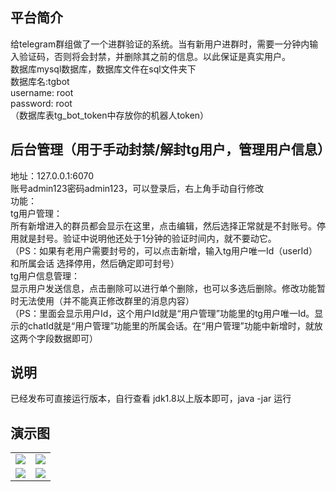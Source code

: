 ## 平台简介

给telegram群组做了一个进群验证的系统。当有新用户进群时，需要一分钟内输入验证码，否则将会封禁，并删除其之前的信息。以此保证是真实用户。  
数据库mysql数据库，数据库文件在sql文件夹下  
数据库名:tgbot  
username: root  
password: root  
（数据库表tg_bot_token中存放你的机器人token）
## 后台管理（用于手动封禁/解封tg用户，管理用户信息）
 地址：127.0.0.1:6070  
 账号admin123密码admin123，可以登录后，右上角手动自行修改  
 功能：  
     tg用户管理：  
               所有新增进入的群员都会显示在这里，点击编辑，然后选择正常就是不封账号。停用就是封号。验证中说明他还处于1分钟的验证时间内，就不要动它。  
                （PS：如果有老用户需要封号的，可以点击新增，输入tg用户唯一Id（userId）和所属会话 选择停用，然后确定即可封号）  
     tg用户信息管理：  
显示用户发送信息，点击删除可以进行单个删除，也可以多选后删除。修改功能暂时无法使用（并不能真正修改群里的消息内容）  
（PS：里面会显示用户Id，这个用户Id就是“用户管理”功能里的tg用户唯一Id。显示的chatId就是“用户管理”功能里的所属会话。在“用户管理”功能中新增时，就放这两个字段数据即可）
## 说明
   已经发布可直接运行版本，自行查看
   jdk1.8以上版本即可，java -jar 运行
## 演示图

<table>	 
    <tr>
        <td><img src="https://img03.sogoucdn.com/app/a/100520146/5B0F4E088D1D5E4DD394A67972B588BC"/></td>
         <td><img src="https://img04.sogoucdn.com/app/a/100520146/2A5F20B3C2FFFFE8D645B8C0F7ABED9D"/></td>
    </tr>
    <tr>
        <td><img src="https://img04.sogoucdn.com/app/a/100520146/401A5E9E700AD52EC3C2A6D6CB23A79B"/></td>
        <td><img src="https://img03.sogoucdn.com/app/a/100520146/AA3FBEAB6BC04400987AF41280E684CC"/></td>
    </tr>
</table>
